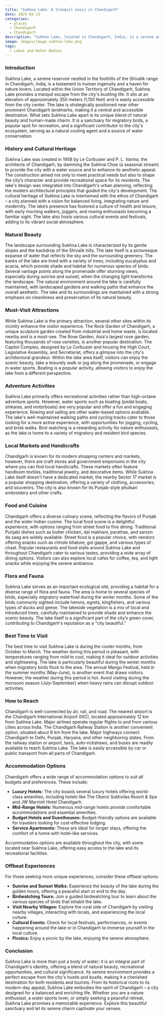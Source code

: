 ```yaml
---
title: "Sukhna Lake: A tranquil oasis in Chandigarh"
date: 2025-03-13
categories:
  - places
  - Chandigarh
  - Chandigarh
description: "Sukhna Lake, located in Chandigarh, India, is a serene and picturesque lake that offers a tranquil escape from the hustle and bustle of city life. Surrounded by lush greenery and scenic views, this natural beauty is perfect for nature lovers and those seeking a peaceful retreat. The lake is also home to a wide variety of bird species, making it a popular spot for birdwatching enthusiasts. Take a leisurely stroll around the lake's perimeter, enjoy the calm atmosphere, or simply sit back and soak in the serene surroundings - Sukhna Lake is a must-visit destination in Chandigarh."
image: images/image_sukhna-lake.png
tags: 
  - Lakes and Water Bodies
---
```



### **Introduction**

Sukhna Lake, a serene reservoir nestled in the foothills of the Shivalik range in Chandigarh, India, is a testament to human ingenuity and a haven for nature lovers. Located within the Union Territory of Chandigarh, Sukhna Lake provides a tranquil escape from the city's bustling life. It sits at an elevation of approximately 350 meters (1,150 feet) and is easily accessible from the city center. The lake is strategically positioned near other prominent Chandigarh landmarks, making it a central and accessible destination. What sets Sukhna Lake apart is its unique blend of natural beauty and human-made charm. It is a sanctuary for migratory birds, a popular spot for recreation, and a significant contributor to the city's ecosystem, serving as a natural cooling agent and a source of water conservation.



### **History and Cultural Heritage**

Sukhna Lake was created in 1958 by Le Corbusier and P. L. Varma, the architects of Chandigarh, by damming the Sukhna Choe (a seasonal stream) to provide the city with a water source and to enhance its aesthetic appeal. The construction aimed not only to meet practical needs but also to shape the city’s character and provide recreational space for its residents. The lake's design was integrated into Chandigarh's urban planning, reflecting the modern architectural principles that guided the city's development. The cultural heritage of Sukhna Lake is intertwined with the ethos of Chandigarh – a city planned with a vision for balanced living, integrating nature and modernity. The lake’s presence has fostered a culture of health and leisure, with early morning walkers, joggers, and rowing enthusiasts becoming a familiar sight. The lake also hosts various cultural events and festivals, adding to its vibrant social atmosphere.

### **Natural Beauty**

The landscape surrounding Sukhna Lake is characterized by its gentle slopes and the backdrop of the Shivalik hills. The lake itself is a picturesque expanse of water that reflects the sky and the surrounding greenery. The banks of the lake are lined with a variety of trees, including eucalyptus and acacia, which provide shade and habitat for numerous species of birds. 
Several vantage points along the promenade offer stunning views, especially during sunrise and sunset, when the changing light transforms the landscape. The natural environment around the lake is carefully maintained, with landscaped gardens and walking paths that enhance the overall aesthetic. The lake and its surroundings are maintained with a strong emphasis on cleanliness and preservation of its natural beauty.

### **Must-Visit Attractions**

While Sukhna Lake is the primary attraction, several other sites within its vicinity enhance the visitor experience. The Rock Garden of Chandigarh, a unique sculpture garden created from industrial and home waste, is located nearby and is a must-see. The Rose Garden, Asia's largest rose garden, featuring thousands of rose varieties, is another popular destination. The Capitol Complex, designed by Le Corbusier and housing the High Court, Legislative Assembly, and Secretariat, offers a glimpse into the city's architectural grandeur. Within the lake area itself, visitors can enjoy the scenic beauty, take a leisurely walk or jog along the promenade, or engage in water sports. Boating is a popular activity, allowing visitors to enjoy the lake from a different perspective.

### **Adventure Activities**

Sukhna Lake primarily offers recreational activities rather than high-octane adventure sports. However, water sports such as boating (pedal boats, shikaras, and motorboats) are very popular and offer a fun and engaging experience. Rowing and sailing are other water-based options available. The lake's well-maintained walking paths and cycling tracks cater to those looking for a more active experience, with opportunities for jogging, cycling, and brisk walks. Bird-watching is a rewarding activity for nature enthusiasts, as the lake is home to a variety of migratory and resident bird species.

### **Local Markets and Handicrafts**

Chandigarh is known for its modern shopping centers and markets, however, there are craft stores and government emporiums in the city where you can find local handicrafts.  These markets often feature handloom textiles, traditional jewelry, and decorative items. While Sukhna Lake itself doesn't have a dedicated market, the nearby Sector 17 market is a popular shopping destination, offering a variety of clothing, accessories, and souvenirs. The city is also known for its Punjab-style phulkari embroidery and other crafts.

### **Food and Cuisine**

Chandigarh offers a diverse culinary scene, reflecting the flavors of Punjab and the wider Indian cuisine. The local food scene is a delightful experience, with options ranging from street food to fine dining. Traditional Punjabi dishes such as butter chicken, dal makhani, parathas, and sarson da saag are widely available. Street food is a popular choice, with vendors offering snacks such as chhole bhature, gol gappe, and various types of chaat.  Popular restaurants and food stalls around Sukhna Lake and throughout Chandigarh cater to various tastes, providing a wide array of dining options. Visitors can also explore local cafes for coffee, tea, and light snacks while enjoying the serene ambiance.

### **Flora and Fauna**

Sukhna Lake serves as an important ecological site, providing a habitat for a diverse range of flora and fauna. The area is home to several species of birds, especially migratory waterfowl during the winter months. Some of the birds commonly sighted include herons, egrets, kingfishers, and various types of ducks and geese. The lakeside vegetation is a mix of local and introduced trees, carefully maintained to provide shade and enhance the scenic beauty. The lake itself is a significant part of the city’s green cover, contributing to Chandigarh's reputation as a "city beautiful."

### **Best Time to Visit**

The best time to visit Sukhna Lake is during the cooler months, from October to March. The weather during this period is pleasant, with temperatures ranging from mild to cool, making it ideal for outdoor activities and sightseeing. The lake is particularly beautiful during the winter months when migratory birds flock to the area. The annual Mango Festival, held in the summer months (May-June), is another event that draws visitors. However, the weather during this period is hot. Avoid visiting during the monsoon season (July-September) when heavy rains can disrupt outdoor activities.

### **How to Reach**

Chandigarh is well-connected by air, rail, and road. The nearest airport is the Chandigarh International Airport (IXC), located approximately 12 km from Sukhna Lake. Major airlines operate regular flights to and from various cities across India. The Chandigarh Railway Station is another convenient option, situated about 8 km from the lake. Major highways connect Chandigarh to Delhi, Punjab, Haryana, and other neighboring states. From the railway station or airport, taxis, auto-rickshaws, and buses are readily available to reach Sukhna Lake. The lake is easily accessible by car or public transport from all parts of Chandigarh.

### **Accommodation Options**

Chandigarh offers a wide range of accommodation options to suit all budgets and preferences. These include:
- **Luxury Hotels:** The city boasts several luxury hotels offering world-class amenities, including hotels like The Oberoi Sukhvilas Resort & Spa and JW Marriott Hotel Chandigarh.
- **Mid-Range Hotels:** Numerous mid-range hotels provide comfortable accommodations and essential amenities.
- **Budget Hotels and Guesthouses:** Budget-friendly options are available for travelers looking for cost-effective lodging.
- **Service Apartments:** These are ideal for longer stays, offering the comfort of a home with hotel-like services.


Accommodation options are available throughout the city, with some located near Sukhna Lake, offering easy access to the lake and its recreational facilities.

### **Offbeat Experiences**

For those seeking more unique experiences, consider these offbeat options:
- **Sunrise and Sunset Walks:** Experience the beauty of the lake during the golden hours, offering a peaceful start or end to the day.
- **Birdwatching Tours:** Join a guided birdwatching tour to learn about the various species of birds that inhabit the lake.
- **Visit Nearby Villages:** Explore the rural side of Chandigarh by visiting nearby villages, interacting with locals, and experiencing the local culture.
- **Cultural Events:** Check for local festivals, performances, or events happening around the lake or in Chandigarh to immerse yourself in the local culture.
- **Picnics:** Enjoy a picnic by the lake, enjoying the serene atmosphere.

### **Conclusion**

Sukhna Lake is more than just a body of water; it is an integral part of Chandigarh's identity, offering a blend of natural beauty, recreational opportunities, and cultural significance. Its serene environment provides a perfect escape from the city's hustle and bustle, making it a cherished destination for both residents and tourists. From its historical roots to its modern-day appeal, Sukhna Lake embodies the spirit of Chandigarh – a city designed for a balanced and enriching life. Whether you are a nature enthusiast, a water sports lover, or simply seeking a peaceful retreat, Sukhna Lake promises a memorable experience. Explore this beautiful sanctuary and let its serene charm captivate your senses.


